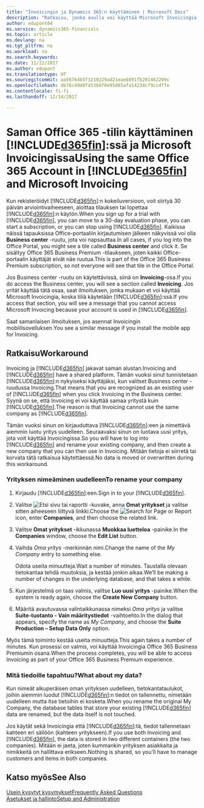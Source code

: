 ```yaml
---
title: "Invoicingin ja Dynamics 365:n käyttäminen | Microsoft Docs"
description: "Ratkaisu, jonka avulla voi käyttää Microsoft Invoicingia, kun olet rekisteröitynyt Dynamics 365:een."
author: edupont04
ms.service: dynamics365-financials
ms.topic: article
ms.devlang: na
ms.tgt_pltfrm: na
ms.workload: na
ms.search.keywords: 
ms.date: 11/22/2017
ms.author: edupont
ms.translationtype: HT
ms.sourcegitcommit: aa56764b5f3210229ad21eae6891fb201462209c
ms.openlocfilehash: db76c49d8f453b978e95d65afa14234cf9ccdffe
ms.contentlocale: fi-fi
ms.lasthandoff: 12/14/2017

---
```

# <a name="using-the-same-office-365-account-in-included365finincludesd365finmdmd-and-microsoft-invoicing"></a><span data-ttu-id="1ca02-103">Saman Office 365 -tilin käyttäminen [!INCLUDE[d365fin](includes/d365fin_md.md)]:ssä ja Microsoft Invoicingissa</span><span class="sxs-lookup"><span data-stu-id="1ca02-103">Using the same Office 365 Account in [!INCLUDE[d365fin](includes/d365fin_md.md)] and Microsoft Invoicing</span></span>
<span data-ttu-id="1ca02-104">Kun rekisteröidyt [!INCLUDE[d365fin](includes/d365fin_md.md)]:n kokeiluversioon, voit siirtyä 30 päivän arviointivaiheeseen, aloittaa tilauksen tai lopettaa [!INCLUDE[d365fin](includes/d365fin_md.md)]:n käytön.</span><span class="sxs-lookup"><span data-stu-id="1ca02-104">When you sign up for a trial with [!INCLUDE[d365fin](includes/d365fin_md.md)], you can move to a 30-day evaluation phase, you can start a subscription, or you can stop using [!INCLUDE[d365fin](includes/d365fin_md.md)].</span></span> <span data-ttu-id="1ca02-105">Kaikissa näissä tapauksissa Office-portaaliin kirjautumisen jälkeen näkyvissä voi olla **Business center** -ruutu, jota voi napsauttaa.</span><span class="sxs-lookup"><span data-stu-id="1ca02-105">In all cases, if you log into the Office Portal, you might see a tile called **Business center** and click it.</span></span> <span data-ttu-id="1ca02-106">Se sisältyy Office 365 Business Premium -tilaukseen, joten kaikki Office-portaalin käyttäjät eivät näe ruutua.</span><span class="sxs-lookup"><span data-stu-id="1ca02-106">This is part of the Office 365 Business Premium subscription, so not everyone will see that tile in the Office Portal.</span></span>  

<span data-ttu-id="1ca02-107">Jos Business center -ruutu on käytettävissä, siinä on **Invoicing**-osa.</span><span class="sxs-lookup"><span data-stu-id="1ca02-107">If you do access the Business center, you will see a section called **Invoicing**.</span></span> <span data-ttu-id="1ca02-108">Jos yrität käyttää tätä osaa, saat ilmoituksen, jonka mukaan et voi käyttää Microsoft Invoicingia, koska tiliä käytetään [!INCLUDE[d365fin](includes/d365fin_md.md)]:ssä.</span><span class="sxs-lookup"><span data-stu-id="1ca02-108">If you access that section, you will see a message that you cannot access Microsoft Invoicing because your account is used in [!INCLUDE[d365fin](includes/d365fin_md.md)].</span></span>  

<span data-ttu-id="1ca02-109">Saat samanlaisen ilmoituksen, jos asennat Invoicingin mobiilisovelluksen.</span><span class="sxs-lookup"><span data-stu-id="1ca02-109">You see a similar message if you install the mobile app for Invoicing.</span></span>  

## <a name="workaround"></a><span data-ttu-id="1ca02-110">Ratkaisu</span><span class="sxs-lookup"><span data-stu-id="1ca02-110">Workaround</span></span>
<span data-ttu-id="1ca02-111">Invoicing ja [!INCLUDE[d365fin](includes/d365fin_md.md)] jakavat saman alustan.</span><span class="sxs-lookup"><span data-stu-id="1ca02-111">Invoicing and [!INCLUDE[d365fin](includes/d365fin_md.md)] have a shared platform.</span></span> <span data-ttu-id="1ca02-112">Tämän vuoksi sinut tunnistetaan [!INCLUDE[d365fin](includes/d365fin_md.md)]:n nykyiseksi käyttäjäksi, kun valitset Business center -ruudussa Invoicing.</span><span class="sxs-lookup"><span data-stu-id="1ca02-112">That means that you are recognized as an existing user of [!INCLUDE[d365fin](includes/d365fin_md.md)] when you click Invoicing in the Business center.</span></span> <span data-ttu-id="1ca02-113">Syynä on se, että Invoicing ei voi käyttää samaa yritystä kuin [!INCLUDE[d365fin](includes/d365fin_md.md)].</span><span class="sxs-lookup"><span data-stu-id="1ca02-113">The reason is that Invoicing cannot use the same company as [!INCLUDE[d365fin](includes/d365fin_md.md)].</span></span>  

<span data-ttu-id="1ca02-114">Tämän vuoksi sinun on kirjauduttava [!INCLUDE[d365fin](includes/d365fin_md.md)]:een ja nimettävä aiemmin luotu yritys uudelleen. Seuraavaksi sinun on luotava uusi yritys, jota voit käyttää Invoicingissa.</span><span class="sxs-lookup"><span data-stu-id="1ca02-114">So you will have to log into [!INCLUDE[d365fin](includes/d365fin_md.md)] and rename your existing company, and then create a new company that you can then use in Invoicing.</span></span> <span data-ttu-id="1ca02-115">Mitään tietoja ei siirretä tai korvata tätä ratkaisua käytettäessä.</span><span class="sxs-lookup"><span data-stu-id="1ca02-115">No data is moved or overwritten during this workaround.</span></span>

### <a name="to-rename-your-company"></a><span data-ttu-id="1ca02-116">Yrityksen nimeäminen uudelleen</span><span class="sxs-lookup"><span data-stu-id="1ca02-116">To rename your company</span></span>
1.  <span data-ttu-id="1ca02-117">Kirjaudu [!INCLUDE[d365fin](includes/d365fin_md.md)]:een.</span><span class="sxs-lookup"><span data-stu-id="1ca02-117">Sign in to your [!INCLUDE[d365fin](includes/d365fin_md.md)].</span></span>  
2.  <span data-ttu-id="1ca02-118">Valitse ![Etsi sivu tai raportti](media/ui-search/search_small.png "Etsi sivu tai raportti -kuvake") -kuvake, anna **Omat yritykset** ja valitse sitten aiheeseen liittyvä linkki.</span><span class="sxs-lookup"><span data-stu-id="1ca02-118">Choose the ![Search for Page or Report](media/ui-search/search_small.png "Search for Page or Report icon") icon, enter **Companies**, and then choose the related link.</span></span>  
3.  <span data-ttu-id="1ca02-119">Valitse **Omat yritykset** -ikkunassa **Muokkaa luetteloa** -painike.</span><span class="sxs-lookup"><span data-stu-id="1ca02-119">In the **Companies** window, choose the **Edit List** button.</span></span>  
4.  <span data-ttu-id="1ca02-120">Vaihda *Oma yritys* -merkinnän nimi.</span><span class="sxs-lookup"><span data-stu-id="1ca02-120">Change the name of the *My Company* entry to something else.</span></span>  

    <span data-ttu-id="1ca02-121">Odota useita minuutteja.</span><span class="sxs-lookup"><span data-stu-id="1ca02-121">Wait a number of minutes.</span></span> <span data-ttu-id="1ca02-122">Taustalla olevaan tietokantaa tehdä muutoksia, ja kestää jonkin aikaa.</span><span class="sxs-lookup"><span data-stu-id="1ca02-122">We’ll be making a number of changes in the underlying database, and that takes a while.</span></span>
5.  <span data-ttu-id="1ca02-123">Kun järjestelmä on taas valmis, valitse **Luo uusi yritys** -painike.</span><span class="sxs-lookup"><span data-stu-id="1ca02-123">When the system is ready again, choose the **Create New Company** button.</span></span>  
6.  <span data-ttu-id="1ca02-124">Määritä avautuvassa valintaikkunassa nimeksi *Oma yritys* ja valitse **Suite-tuotanto - Vain määritystiedot** -vaihtoehto.</span><span class="sxs-lookup"><span data-stu-id="1ca02-124">In the dialog that appears, specify the name as *My Company*, and choose the **Suite Production – Setup Data Only** option.</span></span>  

<span data-ttu-id="1ca02-125">Myös tämä toiminto kestää useita minuutteja.</span><span class="sxs-lookup"><span data-stu-id="1ca02-125">This again takes a number of minutes.</span></span> <span data-ttu-id="1ca02-126">Kun prosessi on valmis, voi käyttää Invoicingia Office 365 Business Premiumin osana.</span><span class="sxs-lookup"><span data-stu-id="1ca02-126">When the process completes, you will be able to access Invoicing as part of your Office 365 Business Premium experience.</span></span>  

### <a name="what-about-my-data"></a><span data-ttu-id="1ca02-127">Mitä tiedoille tapahtuu?</span><span class="sxs-lookup"><span data-stu-id="1ca02-127">What about my data?</span></span>
<span data-ttu-id="1ca02-128">Kun nimeät alkuperäisen oman yrityksen uudelleen, tietokantataulukot, joihin aiemmin luodut [!INCLUDE[d365fin](includes/d365fin_md.md)]:n tiedot on tallennettu, nimetään uudelleen mutta itse tietoihin ei kosketa.</span><span class="sxs-lookup"><span data-stu-id="1ca02-128">When you rename the original My Company, the database tables that store your existing [!INCLUDE[d365fin](includes/d365fin_md.md)] data are renamed, but the data itself is not touched.</span></span>  

<span data-ttu-id="1ca02-129">Jos käytät sekä Invoicingia että [!INCLUDE[d365fin](includes/d365fin_md.md)]:tä, tiedot tallennetaan kahteen eri säilöön (kahteen yritykseen).</span><span class="sxs-lookup"><span data-stu-id="1ca02-129">If you use both Invoicing and [!INCLUDE[d365fin](includes/d365fin_md.md)], the data is stored in two different containers (the two companies).</span></span> <span data-ttu-id="1ca02-130">Mitään ei jaeta, joten kummankin yrityksen asiakkaita ja nimikkeitä on hallittava erikseen.</span><span class="sxs-lookup"><span data-stu-id="1ca02-130">Nothing is shared, so you'll have to manage customers and items in both companies.</span></span>  

## <a name="see-also"></a><span data-ttu-id="1ca02-131">Katso myös</span><span class="sxs-lookup"><span data-stu-id="1ca02-131">See Also</span></span>
[<span data-ttu-id="1ca02-132">Usein kysytyt kysymykset</span><span class="sxs-lookup"><span data-stu-id="1ca02-132">Frequently Asked Questions</span></span>](across-faq.md)  
[<span data-ttu-id="1ca02-133">Asetukset ja hallinto</span><span class="sxs-lookup"><span data-stu-id="1ca02-133">Setup and Administration</span></span>](admin-setup-and-administration.md)  


